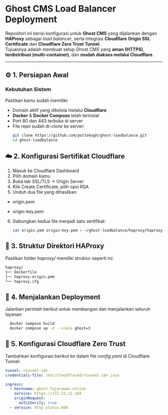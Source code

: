 # **Ghost CMS Load Balancer Deployment**

Repositori ini berisi konfigurasi untuk **Ghost CMS** yang dijalankan dengan **HAProxy** sebagai *load balancer*, serta integrasi **Cloudflare Origin SSL Certificate** dan **Cloudflare Zero Trust Tunnel**.  
Tujuannya adalah membuat setup Ghost CMS yang **aman (HTTPS)**, **terdistribusi (multi-container)**, dan **mudah diakses melalui Cloudflare**.

---

## ⚙️ **1. Persiapan Awal**

### **Kebutuhan Sistem**
Pastikan kamu sudah memiliki:
- Domain aktif yang dikelola melalui **Cloudflare**
- **Docker** & **Docker Compose** telah terinstal
- Port 80 dan 443 terbuka di server
- File repo sudah di-*clone* ke server:
  ```bash
  git clone https://github.com/poltokogh/ghost-loadbalance.git
  cd ghost-loadbalance

## ☁️ **2. Konfigurasi Sertifikat Cloudflare**

1. Masuk ke Cloudflare Dashboard
2. Pilih domain kamu
3. Buka tab SSL/TLS → Origin Server
4. Klik Create Certificate, pilih opsi RSA
5. Unduh dua file yang dihasilkan:
* origin.pem
- origin-key.pem
6. Gabungkan kedua file menjadi satu sertifikat:
   ```bash
   cat origin.pem origin-key.pem > ~/ghost-loadbalance/haproxy/haproxy-origin.pem

## 📂 **3. Struktur Direktori HAProxy**

Pastikan folder *haproxy/* memiliki struktur seperti ini:
  ```markdown
  haproxy/
  ├── Dockerfile
  ├── haproxy-origin.pem
  └── haproxy.cfg
  ```

## 🚀 **4. Menjalankan Deployment**

Jalankan perintah berikut untuk membangun dan menjalankan seluruh layanan:
  ```bash
    docker compose build
    docker compose up -d --scale ghost=3
  ```

## 🛜 **5. Konfigurasi Cloudflare Zero Trust**

Tambahkan konfigurasi berikut ke dalam file _config.yaml_ di Cloudflare Tunnel:
```yaml
tunnel: <tunnel-id>
credentials-file: /etc/cloudflared/<tunnel-id>.json

ingress:
  - hostname: ghost.fajarawan.online
    service: https://172.23.12.104
    originRequest:
      noTLSVerify: true
  - service: http_status:404
```
